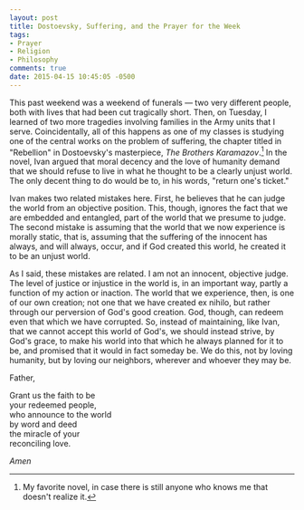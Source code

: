 ```yaml
---
layout: post
title: Dostoevsky, Suffering, and the Prayer for the Week
tags:
- Prayer
- Religion
- Philosophy
comments: true
date: 2015-04-15 10:45:05 -0500
---
```


This past weekend  was a weekend of funerals — two very different people, both with lives that had been cut tragically short. Then, on Tuesday, I learned of two more tragedies involving families in the Army units that I serve. Coincidentally, all of this happens as one of my classes is studying one of the central works on the problem of suffering, the chapter titled in "Rebellion" in Dostoevsky's masterpiece, *The Brothers Karamazov*.[^1] In the novel, Ivan argued that moral decency and the love of humanity demand that we should refuse to live in what he thought to be a clearly unjust world. The only decent thing to do would be to, in his words, "return one's ticket."

Ivan makes two related mistakes here. First, he believes that he can judge the world from an objective position. This, though, ignores the fact that we are embedded and entangled, part of the world that we presume to judge. The second mistake is assuming that the world that we now experience is morally static, that is, assuming that the suffering of the innocent has always, and will always, occur, and if God created this world, he created it to be an unjust world.

As I said, these mistakes are related. I am not an innocent, objective judge. The level of justice or injustice in the world is, in an important way, partly a function of my action or inaction. The world that we experience, then, is one of our own creation; not one that we have created ex nihilo, but rather through our perversion of God's good creation. God, though, can redeem even that which we have corrupted. So, instead of maintaining, like Ivan, that we cannot accept this world of God's, we should instead strive, by God's grace, to make his world into that which he always planned for it to be, and promised that it would in fact someday be. We do this, not by loving humanity, but by loving our neighbors, wherever and whoever they may be.

Father,

Grant us the faith to be   
your redeemed people,  
who announce to the world  
by word and deed  
the miracle of your  
reconciling love.

*Amen*

[^1]: My favorite novel, in case there is still anyone who knows me that doesn't realize it.
